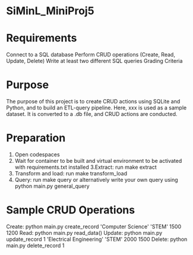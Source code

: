 
# SiMinL_MiniProj5

# Requirements
Connect to a SQL database
Perform CRUD operations (Create, Read, Update, Delete)
Write at least two different SQL queries
Grading Criteria 

# Purpose 
The purpose of this project is to create CRUD actions using SQLite and Python, and to build an ETL-query pipeline. Here, xxx is used as a sample dataset. It is converted to a .db file, and CRUD actions are conducted.

# Preparation
1. Open codespaces
2. Wait for container to be built and virtual environment to be activated with requirements.txt installed
3.Extract: run make extract
4. Transform and load: run make transform_load
5. Query: run make query or alternatively write your own query using python main.py general_query <insert query>

# Sample CRUD Operations
Create: python main.py create_record 'Computer Science' 'STEM' 1500 1200
Read: python main.py read_data()
Update: python main.py update_record 1 'Electrical Engineering' 'STEM' 2000 1500
Delete: python main.py delete_record 1